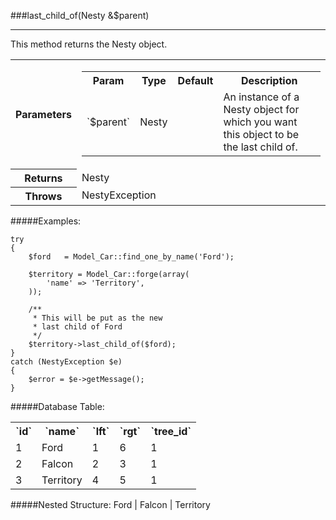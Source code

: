 ###last_child_of(Nesty &amp;$parent)

----------

This method returns the Nesty object.

<table>
	<tr>
		<th>Parameters</th>
		<td>
			<table class="parameters">
				<tr>
					<th>Param</th>
					<th>Type</th>
					<th>Default</th>
					<th>Description</th>
				</tr>
				<tr>
					<td>`$parent`</td>
					<td>Nesty</td>
					<td></td>
					<td>An instance of a Nesty object for which you want this object to be the last child of.</td>
				</tr>
			</table>
		</td>
	</tr>
	<tr>
		<th>Returns</th>
		<td>Nesty</td>
	</tr>
	<tr>
		<th>Throws</th>
		<td>NestyException</td>
	</tr>
</table>

#####Examples:

	try
	{
		$ford   = Model_Car::find_one_by_name('Ford');

		$territory = Model_Car::forge(array(
			'name' => 'Territory',
		));

		/**
		 * This will be put as the new
		 * last child of Ford
		 */
		$territory->last_child_of($ford);
	}
	catch (NestyException $e)
	{
		$error = $e->getMessage();
	}

#####Database Table:

<table>
	<tr>
		<th>`id`</th>
		<th>`name`</th>
		<th>`lft`</th>
		<th>`rgt`</th>
		<th>`tree_id`</th>
	</tr>
	<tr>
		<td>1</td>
		<td>Ford</td>
		<td>1</td>
		<td>6</td>
		<td>1</td>
	</tr>
	<tr>
		<td>2</td>
		<td>Falcon</td>
		<td>2</td>
		<td>3</td>
		<td>1</td>
	</tr>
	<tr>
		<td>3</td>
		<td>Territory</td>
		<td>4</td>
		<td>5</td>
		<td>1</td>
	</tr>
</table>

#####Nested Structure:
	Ford
	|   Falcon
	|   Territory
